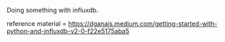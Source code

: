 Doing something with influxdb.

reference material = https://dganais.medium.com/getting-started-with-python-and-influxdb-v2-0-f22e5175aba5
